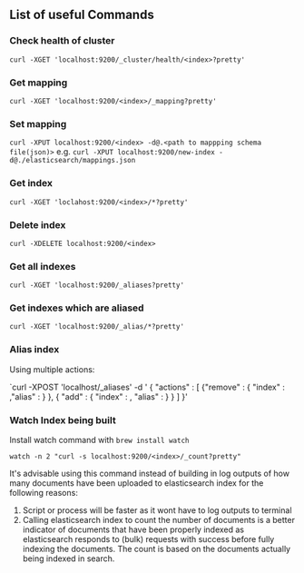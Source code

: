 ## List of useful Commands

### Check health of cluster

`curl -XGET 'localhost:9200/_cluster/health/<index>?pretty'`

### Get mapping

`curl -XGET 'localhost:9200/<index>/_mapping?pretty'`

### Set mapping

`curl -XPUT localhost:9200/<index> -d@.<path to mappping schema file(json)>`
e.g. `curl -XPUT localhost:9200/new-index -d@./elasticsearch/mappings.json`

### Get index

`curl -XGET 'loclahost:9200/<index>/*?pretty'`

### Delete index

`curl -XDELETE localhost:9200/<index>`

### Get all indexes

`curl -XGET 'localhost:9200/_aliases?pretty'`

### Get indexes which are aliased

`curl -XGET 'localhost:9200/_alias/*?pretty'`

### Alias index

Using multiple actions:

`curl -XPOST 'localhost/_aliases' -d ' { "actions" : [ {"remove" : { "index" : <index-name>,"alias" : <alias-name> } }, { "add" : { "index" : <index-name>, "alias" : <alias-name> } } ] }'

### Watch Index being built

Install watch command with `brew install watch`

`watch -n 2 "curl -s localhost:9200/<index>/_count?pretty"`

It's advisable using this command instead of building in log outputs of how many documents have been uploaded to elasticsearch index for the following reasons:

1) Script or process will be faster as it wont have to log outputs to terminal
2) Calling elasticsearch index to count the number of documents is a better indicator of documents that have been properly indexed as elasticsearch responds to (bulk) requests with success before fully indexing the documents. The count is based on the documents actually being indexed in search.
